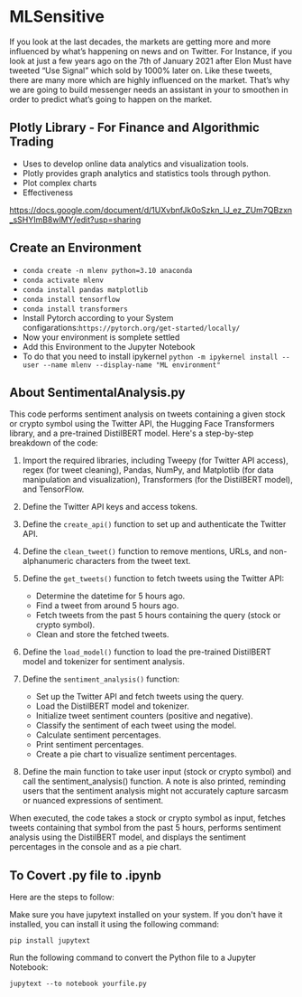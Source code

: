 # MLSensitive

If you look at the last decades, the markets are getting more and more influenced by what’s happening on news and on Twitter. For Instance, if you look at just a few years ago on the 7th of January 2021 after Elon Must have tweeted “Use Signal” which sold by 1000% later on. Like these tweets, there are many more which are highly influenced on the market. That’s why we are going to build messenger needs an assistant in your to smoothen in order to predict what’s going to happen on the market.

## Plotly Library - For Finance and Algorithmic Trading

  - Uses to develop online data analytics and visualization tools.
  - Plotly provides graph analytics and statistics tools through python.
  - Plot complex charts
  - Effectiveness

https://docs.google.com/document/d/1UXvbnfJk0oSzkn_lJ_ez_ZUm7QBzxn_sSHYImB8wlMY/edit?usp=sharing

## Create an Environment

- `conda create -n mlenv python=3.10 anaconda`
- `conda activate mlenv`
- `conda install pandas matplotlib`
- `conda install tensorflow`
- `conda install transformers`
- Install Pytorch according to your System configarations:`https://pytorch.org/get-started/locally/`
- Now your environment is somplete settled
- Add this Environment to the Jupyter Notebook
- To do that you need to install ipykernel `python -m ipykernel install --user --name mlenv --display-name "ML environment"`


## About SentimentalAnalysis.py

This code performs sentiment analysis on tweets containing a given stock or crypto symbol using the Twitter API, the Hugging Face Transformers library, and a pre-trained DistilBERT model. Here's a step-by-step breakdown of the code:

1. Import the required libraries, including Tweepy (for Twitter API access), regex (for tweet cleaning), Pandas, NumPy, and Matplotlib (for data manipulation and visualization), Transformers (for the DistilBERT model), and TensorFlow.

2. Define the Twitter API keys and access tokens.

3. Define the `create_api()` function to set up and authenticate the Twitter API.

4. Define the `clean_tweet()` function to remove mentions, URLs, and non-alphanumeric characters from the tweet text.

5. Define the `get_tweets()` function to fetch tweets using the Twitter API:

    - Determine the datetime for 5 hours ago.
    - Find a tweet from around 5 hours ago. 
    - Fetch tweets from the past 5 hours containing the query (stock or crypto symbol). 
    - Clean and store the fetched tweets.

6. Define the `load_model()` function to load the pre-trained DistilBERT model and tokenizer for sentiment analysis.

7. Define the `sentiment_analysis()` function:

    - Set up the Twitter API and fetch tweets using the query.
    - Load the DistilBERT model and tokenizer.
    - Initialize tweet sentiment counters (positive and negative).
    - Classify the sentiment of each tweet using the model.
    - Calculate sentiment percentages.
    - Print sentiment percentages.
    - Create a pie chart to visualize sentiment percentages.

8. Define the main function to take user input (stock or crypto symbol) and call the sentiment_analysis() function. A note is also printed, reminding users that the sentiment analysis might not accurately capture sarcasm or nuanced expressions of sentiment.

When executed, the code takes a stock or crypto symbol as input, fetches tweets containing that symbol from the past 5 hours, performs sentiment analysis using the DistilBERT model, and displays the sentiment percentages in the console and as a pie chart.

## To Covert .py file to .ipynb

Here are the steps to follow:

Make sure you have jupytext installed on your system. If you don't have it installed, you can install it using the following command:

`pip install jupytext`

Run the following command to convert the Python file to a Jupyter Notebook:

`jupytext --to notebook yourfile.py`
